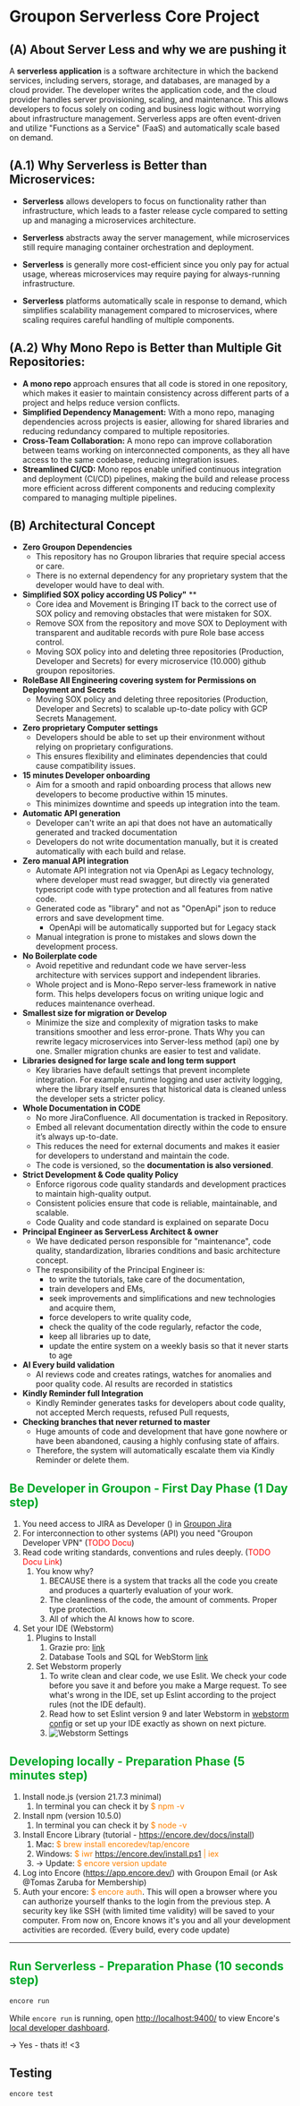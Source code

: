 

# Groupon Serverless Core Project 

## (A) About Server Less and why we are pushing it
A **serverless application** is a software architecture in which the backend services, including servers, storage,
and databases, are managed by a cloud provider. The developer writes the application code, 
and the cloud provider handles server provisioning, scaling, and maintenance. This allows developers to focus 
solely on coding and business logic without worrying about infrastructure management. Serverless apps are often 
event-driven and utilize "Functions as a Service" (FaaS) and automatically scale based on demand.

## (A.1) Why Serverless is Better than Microservices:

- **Serverless** allows developers to focus on functionality rather than infrastructure, which leads to a faster release cycle compared to setting up and managing a microservices architecture.

- **Serverless** abstracts away the server management, while microservices still require managing container orchestration and deployment.

- **Serverless** is generally more cost-efficient since you only pay for actual usage, whereas microservices may require paying for always-running infrastructure.

- **Serverless** platforms automatically scale in response to demand, which simplifies scalability management compared to microservices, where scaling requires careful handling of multiple components.

## (A.2) Why Mono Repo is Better than Multiple Git Repositories:
- **A mono repo** approach ensures that all code is stored in one repository, which makes it easier to maintain consistency across different parts of a project and helps reduce version conflicts.
- **Simplified Dependency Management:** With a mono repo, managing dependencies across projects is easier, allowing for shared libraries and reducing redundancy compared to multiple repositories.
- **Cross-Team Collaboration:** A mono repo can improve collaboration between teams working on interconnected components, as they all have access to the same codebase, reducing integration issues.
- **Streamlined CI/CD:** Mono repos enable unified continuous integration and deployment (CI/CD) pipelines, making the build and release process more efficient across different components and reducing complexity compared to managing multiple pipelines.

## (B) Architectural Concept
- **Zero Groupon Dependencies**
  - This repository has no Groupon libraries that require special access or care. 
  - There is no external dependency for any proprietary system that the developer would have to deal with.
- **Simplified SOX policy according US Policy"** **
  - Core idea and Movement is Bringing IT back to the correct use of SOX policy and removing obstacles that were mistaken for SOX.
  - Remove SOX from the repository and move SOX to Deployment with transparent and auditable records with pure Role base access control. 
  - Moving SOX policy into and deleting three repositories (Production, Developer and Secrets) for every microservice (10.000) github groupon repositories.
- **RoleBase All Engineering covering system for Permissions on Deployment and Secrets**
  - Moving SOX policy and deleting three repositories (Production, Developer and Secrets) to scalable up-to-date policy with GCP Secrets Management.
- **Zero proprietary Computer settings**
  - Developers should be able to set up their environment without relying on proprietary configurations. 
  - This ensures flexibility and eliminates dependencies that could cause compatibility issues.
- **15 minutes Developer onboarding**
  - Aim for a smooth and rapid onboarding process that allows new developers to become productive within 15 minutes. 
  - This minimizes downtime and speeds up integration into the team.
- **Automatic API generation**
  - Developer can't write an api that does not have an automatically generated and tracked documentation
  - Developers do not write documentation manually, but it is created automatically with each build and relase.
- **Zero manual API integration**
  - Automate API integration not via OpenApi as Legacy technology, where developer must read swagger, but directly via generated typescript code with type protection and all features from  native code. 
  - Generated code as "library" and not as "OpenApi" json to reduce errors and save development time. 
    - OpenApi will be automatically supported but for Legacy stack
  - Manual integration is prone to mistakes and slows down the development process.
- **No Boilerplate code**
  - Avoid repetitive and redundant code we have server-less architecture with services support and independent libraries.
  - Whole project and is Mono-Repo server-less framework in native form. This helps developers focus on writing unique logic and reduces maintenance overhead.
- **Smallest size for migration or Develop**
  - Minimize the size and complexity of migration tasks to make transitions smoother and less error-prone. Thats Why you can rewrite legacy microservices into Server-less method (api) one by one. Smaller migration chunks are easier to test and validate.
- **Libraries designed for large scale and long term support**
  - Key libraries have default settings that prevent incomplete integration. For example, runtime logging and user activity logging, where the library itself ensures that historical data is cleaned unless the developer sets a stricter policy.
- **Whole Documentation in CODE**
  - No more JiraConfluence. All documentation is tracked in Repository.
  - Embed all relevant documentation directly within the code to ensure it’s always up-to-date. 
  - This reduces the need for external documents and makes it easier for developers to understand and maintain the code.
  - The code is versioned, so the **documentation is also versioned**.
- **Strict Development & Code quality Policy**
  - Enforce rigorous code quality standards and development practices to maintain high-quality output. 
  - Consistent policies ensure that code is reliable, maintainable, and scalable.
  - Code Quality and code standard is explained on separate Docu
- **Principal Engineer as ServerLess Architect & owner**
  - We have dedicated person responsible for "maintenance", code quality, standardization, libraries conditions and basic architecture concept. 
  - The responsibility of the Principal Engineer is:
    - to write the tutorials, take care of the documentation, 
    - train developers and EMs,
    - seek improvements and simplifications and new technologies and acquire them,
    - force developers to write quality code, 
    - check the quality of the code regularly, refactor the code, 
    - keep all libraries up to date, 
    - update the entire system on a weekly basis so that it never starts to age
- **AI Every build validation**
  - AI reviews code and creates ratings, watches for anomalies and poor quality code. AI results are recorded in statistics
- **Kindly Reminder full Integration**
  - Kindly Reminder generates tasks for developers about code quality, not accepted Merch requests, refused Pull requests, 
- **Checking branches that never returned to master**
  - Huge amounts of code and development that have gone nowhere or have been abandoned, causing a highly confusing state of affairs.
  - Therefore, the system will automatically escalate them via Kindly Reminder or delete them.


## <font color="#00a828">Be Developer in Groupon - First Day Phase (1 Day step)</font>
1) You need access to JIRA as Developer () in [Groupon Jira](https://groupondev.atlassian.net/)
2) For interconnection to other systems (API) you need "Groupon Developer VPN" (<font color="#ff0000">TODO Docu</font>)
3) Read code writing standards, conventions and rules deeply. (<font color="#ff0000">TODO Docu Link</font>)
   1) You know why? 
      1) BECAUSE there is a system that tracks all the code you create and produces a quarterly evaluation of your work. 
      2) The cleanliness of the code, the amount of comments. Proper type protection.
      3) All of which the AI knows how to score.
4) Set your IDE (Webstorm)
   1) Plugins to Install 
      1) Grazie pro: [link](https://plugins.jetbrains.com/plugin/16136-grazie-pro)
      2) Database Tools and SQL for WebStorm [link](https://plugins.jetbrains.com/plugin/10925-database-tools-and-sql-for-webstorm)
   2) Set Webstorm properly
      1) To write clean and clear code, we use Eslit. We check your code before you save it and before you make a Marge request. To see what's wrong in the IDE, set up Eslint according to the project rules (not the IDE default). 
      2) Read how to set Eslint version 9 and later Webstorm in [webstorm config](https://www.jetbrains.com/help/webstorm/eslint.html#ws_js_eslint_activate) or set up your IDE exactly as shown on next picture.
      3) ![Webstorm Settings](./wiki/pictures/eslint_webstorm_set.png "Title")

## <font color="#00a828">Developing locally - Preparation Phase  (5 minutes step)</font>

1) Install node.js (version 21.7.3 minimal)
   1) In terminal you can check it by <font color="#fd8000">$ npm -v</font>
2) Install npm (version 10.5.0)
   1) In terminal you can check it by <font color="#fd8000">$ node -v</font>
3) Install Encore Library (tutorial - https://encore.dev/docs/install)
   1) Mac: <font color="#fd8000">$ brew install encoredev/tap/encore</font>
   1) Windows: <font color="#fd8000">$ iwr https://encore.dev/install.ps1 | iex</font>
   2) -> Update: <font color="#fd8000">$ encore version update</font>
4) Log into Encore (https://app.encore.dev/) with Groupon Email (or Ask @Tomas Zaruba for Membership)
5) Auth your encore: <font color="#fd8000">$ encore auth</font>. This will open a browser where you can authorize yourself thanks to the login from the previous step. A security key like SSH (with limited time validity) will be saved to your computer. From now on, Encore knows it's you and all your development activities are recorded. (Every build, every code update)


---

## <font color="#00a828">Run Serverless - Preparation Phase  (10 seconds step)</font>

```bash
encore run
```

While `encore run` is running, open <http://localhost:9400/> to view Encore's [local developer dashboard](https://encore.dev/docs/observability/dev-dash).

-> Yes - thats it! <3



## Testing

```bash
encore test
```



